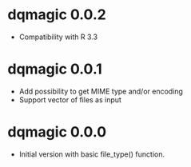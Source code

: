 # dqmagic 0.0.2

* Compatibility with R 3.3

# dqmagic 0.0.1

* Add possibility to get MIME type and/or encoding
* Support vector of files as input

# dqmagic 0.0.0

* Initial version with basic file_type() function.
